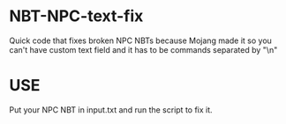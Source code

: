 # NBT-NPC-text-fix
Quick code that fixes broken NPC NBTs because Mojang made it so you can't have custom text field and it has to be commands separated by "\n"

# USE
Put your NPC NBT in input.txt and run the script to fix it.
